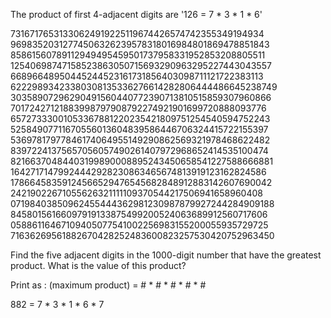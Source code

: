 The product of first 4-adjacent digits are '126 = 7 * 3 * 1 * 6'

73167176531330624919225119674426574742355349194934 96983520312774506326239578318016984801869478851843 85861560789112949495459501737958331952853208805511 12540698747158523863050715693290963295227443043557 66896648950445244523161731856403098711121722383113 62229893423380308135336276614282806444486645238749 30358907296290491560440772390713810515859307960866 70172427121883998797908792274921901699720888093776 65727333001053367881220235421809751254540594752243 52584907711670556013604839586446706324415722155397 53697817977846174064955149290862569321978468622482 83972241375657056057490261407972968652414535100474 82166370484403199890008895243450658541227588666881 16427171479924442928230863465674813919123162824586 17866458359124566529476545682848912883142607690042 24219022671055626321111109370544217506941658960408 07198403850962455444362981230987879927244284909188 84580156166097919133875499200524063689912560717606 05886116467109405077541002256983155200055935729725 71636269561882670428252483600823257530420752963450

Find the five adjacent digits in the 1000-digit number that have the greatest product. What is the value of this product?

Print as : (maximum product) = # * # * # * # * #

882 = 7 * 3 * 1 * 6 * 7 